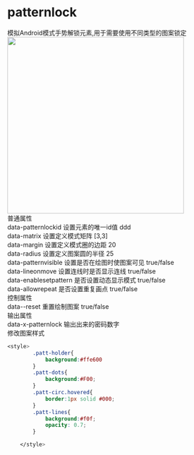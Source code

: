 # patternlock
模拟Android模式手势解锁元素,用于需要使用不同类型的图案锁定<br>
<img src="http://www.wware.org/img/jsuo.png?_bed" width="400px"><br>
普通属性<br>
data-patternlockid	设置元素的唯一id值	ddd<br>
data-matrix	设置定义模式矩阵	[3,3]<br>
data-margin	设置定义模式圈的边距	20<br>
data-radius	设置定义图案圆的半径	25<br>
data-patternvisible	设置是否在绘图时使图案可见	true/false<br>
data-lineonmove	设置连线时是否显示连线	true/false<br>
data-enablesetpattern	是否设置动态显示模式	true/false<br>
data-allowrepeat	是否设置重复画点	true/false<br>
控制属性<br>
data--reset	重置绘制图案	true/false<br>
输出属性<br>
data-x-patternlock	输出出来的密码数字<br>
修改图案样式<br>
```css
<style>
        .patt-holder{
            background:#ffe600
        }
        .patt-dots{
            background:#F00;
        }
        .patt-circ.hovered{
            border:1px solid #000;
        }
        .patt-lines{
            background:#f0f;
            opacity: 0.7;
        }

    </style>
```
